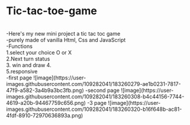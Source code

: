# Tic-tac-toe-game
<br />
-Here's my new mini project a tic tac toc game 
<br />
-purely made of vanilla Html, Css and JavaScript 
<br />
-Functions 
<br />
1.select your choice O or X
<br />
2.Next turn status
<br />
3. win and draw 
4. <br />
5.responsive 
<br />
-first page
![image](https://user-images.githubusercontent.com/109282041/183260279-ae1b0231-7817-47f9-a582-3a4b9a3bc3fb.png)
-second page
![image](https://user-images.githubusercontent.com/109282041/183260308-b4c44156-7744-4619-a20b-94467759c656.png)
-3 page
![image](https://user-images.githubusercontent.com/109282041/183260320-b16f648b-ac81-4fdf-8910-72970636893a.png)
